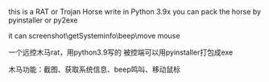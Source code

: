 this is a RAT or Trojan Horse write in Python 3.9x
you can pack the horse by pyinstaller or py2exe 

it can screenshot\getSysteminfo\beep\move mouse


一个远控木马rat，用python3.9写的
被控端可以用pyinstaller打包成exe

木马功能：截图、获取系统信息、beep鸣叫、移动鼠标